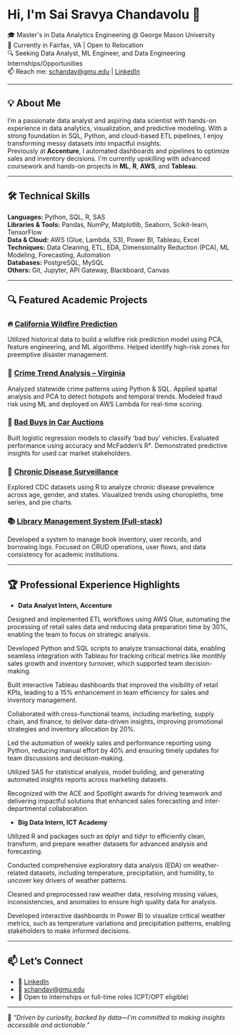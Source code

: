 # Hi, I'm Sai Sravya Chandavolu 👋

🎓 Master's in Data Analytics Engineering @ George Mason University  
📍 Currently in Fairfax, VA | Open to Relocation  
🔍 Seeking Data Analyst, ML Engineer, and Data Engineering Internships/Opportunities  
📫 Reach me: [schandav@gmu.edu](mailto:schandav@gmu.edu) | [LinkedIn](https://www.linkedin.com/in/sai-shravya-ch)

---

## 💡 About Me

I’m a passionate data analyst and aspiring data scientist with hands-on experience in data analytics, visualization, and predictive modeling. With a strong foundation in SQL, Python, and cloud-based ETL pipelines, I enjoy transforming messy datasets into impactful insights.  
Previously at **Accenture**, I automated dashboards and pipelines to optimize sales and inventory decisions. I'm currently upskilling with advanced coursework and hands-on projects in **ML**, **R**, **AWS**, and **Tableau**.

---

## 🛠️ Technical Skills

**Languages:** Python, SQL, R, SAS  
**Libraries & Tools:** Pandas, NumPy, Matplotlib, Seaborn, Scikit-learn, TensorFlow  
**Data & Cloud:** AWS (Glue, Lambda, S3), Power BI, Tableau, Excel  
**Techniques:** Data Cleaning, ETL, EDA, Dimensionality Reduction (PCA), ML Modeling, Forecasting, Automation  
**Databases:** PostgreSQL, MySQL  
**Others:** Git, Jupyter, API Gateway, Blackboard, Canvas  

---

## 🔍 Featured Academic Projects

### 🔥 [California Wildfire Prediction](https://github.com/SaiSravyaCh/California-wildfire-project)
Utilized historical data to build a wildfire risk prediction model using PCA, feature engineering, and ML algorithms. Helped identify high-risk zones for preemptive disaster management.

### 🚓 [Crime Trend Analysis – Virginia](https://github.com/SaiSravyaCh/Crime-analysis-project)
Analyzed statewide crime patterns using Python & SQL. Applied spatial analysis and PCA to detect hotspots and temporal trends. Modeled fraud risk using ML and deployed on AWS Lambda for real-time scoring.

### 🚗 [Bad Buys in Car Auctions](https://github.com/SaiSravyaCh/Bad-buys-project)
Built logistic regression models to classify ‘bad buy’ vehicles. Evaluated performance using accuracy and McFadden’s R². Demonstrated predictive insights for used car market stakeholders.

### 🧬 [Chronic Disease Surveillance](https://github.com/SaiSravyaCh/Chronic-Disease-Analysis)
Explored CDC datasets using R to analyze chronic disease prevalence across age, gender, and states. Visualized trends using choropleths, time series, and pie charts.

### 📚 [Library Management System (Full-stack)](https://github.com/SaiSravyaCh/Library-Management-System-project)
Developed a system to manage book inventory, user records, and borrowing logs. Focused on CRUD operations, user flows, and data consistency for academic institutions.

---

## 🏆 Professional Experience Highlights

- **Data Analyst Intern, Accenture**  

Designed and implemented ETL workflows using AWS Glue, automating the processing of retail sales data and reducing data preparation time by 30%, enabling the team to focus on strategic analysis.

Developed Python and SQL scripts to analyze transactional data, enabling seamless integration with Tableau for tracking critical metrics like monthly sales growth and inventory turnover, which supported team decision-making.

Built interactive Tableau dashboards that improved the visibility of retail KPIs, leading to a 15% enhancement in team efficiency for sales and inventory management.

Collaborated with cross-functional teams, including marketing, supply chain, and finance, to deliver data-driven insights, improving promotional strategies and inventory allocation by 20%.

Led the automation of weekly sales and performance reporting using Python, reducing manual effort by 40% and ensuring timely updates for team discussions and decision-making.

Utilized SAS for statistical analysis, model building, and generating automated insights reports across marketing datasets.

Recognized with the ACE and Spotlight awards for driving teamwork and delivering impactful solutions that enhanced sales forecasting and inter-departmental collaboration.

- **Big Data Intern, ICT Academy**  

Utilized R and packages such as dplyr and tidyr to efficiently clean, transform, and prepare weather datasets for advanced analysis and forecasting.

Conducted comprehensive exploratory data analysis (EDA) on weather-related datasets, including temperature, precipitation, and humidity, to uncover key drivers of weather patterns.

Cleaned and preprocessed raw weather data, resolving missing values, inconsistencies, and anomalies to ensure high quality data for analysis.

Developed interactive dashboards in Power BI to visualize critical weather metrics, such as temperature variations and precipitation patterns, enabling stakeholders to make informed decisions.

---

## 📫 Let’s Connect

- 💼 [LinkedIn](https://www.linkedin.com/in/sai-shravya-ch)  
- 📧 [schandav@gmu.edu](mailto:schandav@gmu.edu)  
- 📍 Open to internships or full-time roles (CPT/OPT eligible)

---

📌 *“Driven by curiosity, backed by data—I'm committed to making insights accessible and actionable.”*
